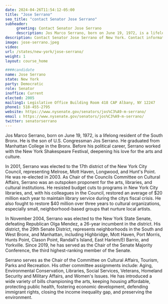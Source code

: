 ```yaml
---
date: 2024-04-26T11:54:12-05:00
title: "Jose Serrano"
seo_title: "contact Senator Jose Serrano"
subheader:
     greeting: Contact Senator Jose Serrano
     description: Jos Marco Serrano, born on June 19, 1972, is a lifelong resident of the South Bronx. He is the son of U.S. Congressman Jos Serrano. He graduated from Manhattan College in the Bronx. Before his political career, Serrano worked with the New York Shakespeare Festival, deepening his love for the arts and culture.
description: Contact Senator Jose Serrano of New York. Contact information for Jose Serrano includes email address, phone number, and mailing address.
image: jose-serrano.jpeg
video:
url: /states/new-york/jose-serrano/
weight: 1
layout: course_home

####candidate
name: Jose Serrano
state: New York
party: Democratic
role: Senator
inoffice: Current
elected: 2005
mailing1: Legislative Office Building Room 418 CAP Albany, NY 12247
phone1: 518-455-2795
website: https://www.nysenate.gov/senators/jos%C3%A9-m-serrano/
email : https://www.nysenate.gov/senators/jos%C3%A9-m-serrano/
twitter: senatorserrano
---
```

Jos Marco Serrano, born on June 19, 1972, is a lifelong resident of the South Bronx. He is the son of U.S. Congressman Jos Serrano. He graduated from Manhattan College in the Bronx. Before his political career, Serrano worked with the New York Shakespeare Festival, deepening his love for the arts and culture.

In 2001, Serrano was elected to the 17th district of the New York City Council, representing Melrose, Mott Haven, Longwood, and Hunt's Point. He was re-elected in 2003. As Chair of the Councils Committee on Cultural Affairs, Serrano was an outspoken proponent for the arts, libraries, and cultural institutions. He resisted budget cuts to programs in New York City libraries, and, with his colleagues in the Council, restored an average of $20 million each year to maintain library service during the citys fiscal crisis. He also fought to restore $40 million over three years to cultural organizations, especially small, neighborhood-based groups that nurture local artists.

In November 2004, Serrano was elected to the New York State Senate, defeating Republican Olga Mendez, a 26-year incumbent in the district. His district, the 29th Senate District, represents neighborhoods in the South and West Bronx, and Manhattan, including Highbridge, Mott Haven, Port Morris, Hunts Point, Clason Point, Randall's Island, East Harlem/El Barrio, and Yorkville. Since 2019, he has served as the Chair of the Senate Majority Conference, the third highest-ranking member of the Senate.

Serrano serves as the Chair of the Committee on Cultural Affairs, Tourism, Parks and Recreation. His other committee assignments include: Aging, Environmental Conservation, Libraries, Social Services, Veterans, Homeland Security and Military Affairs, and Women's Issues. He has introduced a wide variety of bills championing the arts, keeping housing affordable, protecting public health, fostering economic development, defending immigrant rights, closing the income inequality gap, and preserving the environment.

